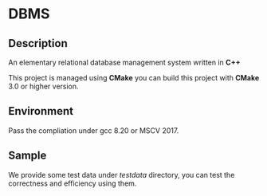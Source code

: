 # DBMS

## Description
An elementary relational database management system written in **C++**

This project is managed using **CMake** you can build this project with **CMake** 3.0 or higher version. 

## Environment

Pass the compliation under gcc 8.20 or MSCV 2017.

## Sample

We provide some test data under *testdata* directory, you can test the correctness and efficiency using them.
